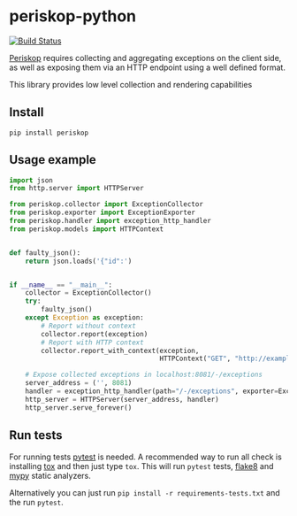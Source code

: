 # periskop-python

[![Build Status](https://api.cirrus-ci.com/github/soundcloud/periskop-python.svg)](https://cirrus-ci.com/github/soundcloud/periskop-go)

[Periskop](https://github.com/soundcloud/periskop) requires collecting and aggregating exceptions on the client side,
as well as exposing them via an HTTP endpoint using a well defined format.

This library provides low level collection and rendering capabilities

## Install

```
pip install periskop
```

## Usage example

```python
import json
from http.server import HTTPServer

from periskop.collector import ExceptionCollector
from periskop.exporter import ExceptionExporter
from periskop.handler import exception_http_handler
from periskop.models import HTTPContext


def faulty_json():
    return json.loads('{"id":')


if __name__ == "__main__":
    collector = ExceptionCollector()
    try:
        faulty_json()
    except Exception as exception:
        # Report without context
        collector.report(exception)
        # Report with HTTP context
        collector.report_with_context(exception,
                                      HTTPContext("GET", "http://example.com", {"Cache-Control": "no-cache"}))

    # Expose collected exceptions in localhost:8081/-/exceptions
    server_address = ('', 8081)
    handler = exception_http_handler(path="/-/exceptions", exporter=ExceptionExporter(collector))
    http_server = HTTPServer(server_address, handler)
    http_server.serve_forever()

```

## Run tests

For running tests [pytest](https://docs.pytest.org) is needed. A recommended way to run all check is installing [tox](https://tox.readthedocs.io/en/latest/install.html) and then just type `tox`. This will run `pytest` tests, [flake8](https://flake8.pycqa.org) and [mypy](http://mypy-lang.org/) static analyzers.

Alternatively you can just run `pip install -r requirements-tests.txt` and the run `pytest`.